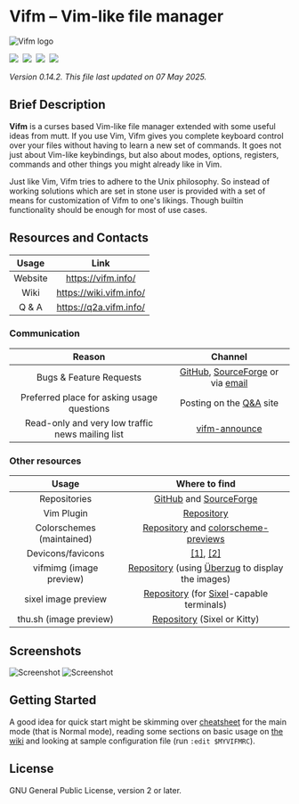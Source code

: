 # Vifm – Vim-like file manager

![Vifm logo](data/graphics/vifm-96px.png)

[![][AA]][A]  [![][FF]][F]  [![][UU]][U]  [![][SS]][S]

_Version 0.14.2.  This file last updated on 07 May 2025._

## Brief Description ##

**Vifm** is a curses based Vim-like file manager extended with some useful
ideas from mutt.  If you use Vim, Vifm gives you complete keyboard control
over your files without having to learn a new set of commands.  It goes not
just about Vim-like keybindings, but also about modes, options, registers,
commands and other things you might already like in Vim.

Just like Vim, Vifm tries to adhere to the Unix philosophy.  So instead of
working solutions which are set in stone user is provided with a set of
means for customization of Vifm to one's likings.  Though builtin
functionality should be enough for most of use cases.

## Resources and Contacts ##

| Usage   | Link
| :---:   | :--:
| Website | https://vifm.info/
| Wiki    | https://wiki.vifm.info/
| Q & A   | https://q2a.vifm.info/

### Communication ###

| Reason                                           | Channel
| :----:                                           | :-----:
| Bugs & Feature Requests                          | [GitHub][bugs-gh], [SourceForge][bugs-sf] or via [email]
| Preferred place for asking usage questions       | Posting on the [Q&A] site
| Read-only and very low traffic news mailing list | [vifm-announce]

### Other resources ###

| Usage                     | Where to find
| :---:                     | :-----------:
| Repositories              | [GitHub][repo-gh] and [SourceForge][repo-sf]
| Vim Plugin                | [Repository][vim-plugin]
| Colorschemes (maintained) | [Repository][colors] and [colorscheme-previews]
| Devicons/favicons         | [[1]][devicons-1], [[2]][devicons-2]
| vifmimg (image preview)   | [Repository][vifmimg] (using [Überzug] to display the images)
| sixel image preview       | [Repository][sixel-preview] (for [Sixel]-capable terminals)
| thu.sh (image preview)    | [Repository][thu.sh] (Sixel or Kitty)

## Screenshots ##

![Screenshot](data/graphics/screenshot.png)
![Screenshot](data/graphics/screenshot2.png)

## Getting Started ##

A good idea for quick start might be skimming over [cheatsheet] for the main
mode (that is Normal mode), reading some sections on basic usage on
[the wiki][wiki-manual] and looking at sample configuration file (run
`:edit $MYVIFMRC`).

## License ##

GNU General Public License, version 2 or later.

[Q&A]: https://q2a.vifm.info/
[email]: mailto:xaizek@posteo.net
[vifm-announce]: https://lists.sourceforge.net/lists/listinfo/vifm-announce
[vim-plugin]: https://github.com/vifm/vifm.vim
[colors]: https://github.com/vifm/vifm-colors
[colorscheme-previews]: https://vifm.info/colorschemes.shtml
[devicons-1]: https://github.com/cirala/vifm_devicons
[devicons-2]: https://github.com/yanzhang0219/dotfiles/tree/master/.config/vifm
[vifmimg]: https://github.com/cirala/vifmimg
[sixel-preview]: https://github.com/eylles/vifm-sixel-preview
[thu.sh]: https://github.com/iambumblehead/thu.sh
[Überzug]: https://github.com/jstkdng/ueberzugpp/
[bugs-gh]: https://github.com/vifm/vifm/issues
[bugs-sf]: https://sourceforge.net/p/vifm/_list/tickets
[repo-gh]: https://github.com/vifm/vifm
[repo-sf]: https://sourceforge.net/projects/vifm/
[cheatsheet]: https://vifm.info/cheatsheets.shtml
[wiki-manual]: https://wiki.vifm.info/index.php?title=Manual
[Sixel]: https://www.arewesixelyet.com/

[AA]: https://ci.appveyor.com/api/projects/status/ywfhdev1l3so1f5e/branch/master?svg=true
[A]: https://ci.appveyor.com/project/xaizek/vifm/branch/master
[FF]: http://ci.vifm.info/badges/svg/master
[F]: http://ci.vifm.info/
[UU]: http://cov.vifm.info/badges/svg/master
[U]: http://cov.vifm.info/branches/master
[SS]: https://scan.coverity.com/projects/699/badge.svg
[S]: https://scan.coverity.com/projects/vifm-vifm
